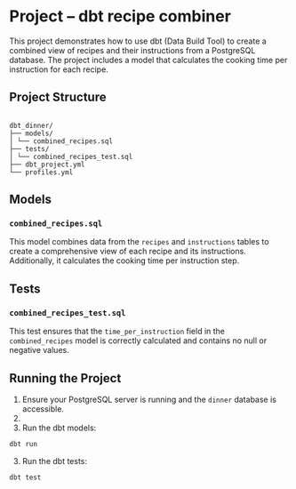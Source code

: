 # Project – dbt recipe combiner

This project demonstrates how to use dbt (Data Build Tool) to create a combined view of recipes and their instructions
from a PostgreSQL database. The project includes a model that calculates the cooking time per instruction for each
recipe.

## Project Structure

```

dbt_dinner/
├── models/
│ └── combined_recipes.sql
├── tests/
│ └── combined_recipes_test.sql
├── dbt_project.yml
└── profiles.yml

```

## Models

### `combined_recipes.sql`

This model combines data from the `recipes` and `instructions` tables to create a comprehensive view of each recipe and
its instructions. Additionally, it calculates the cooking time per instruction step.

## Tests

### `combined_recipes_test.sql`

This test ensures that the `time_per_instruction` field in the `combined_recipes` model is correctly calculated and
contains no null or negative values.

## Running the Project

1. Ensure your PostgreSQL server is running and the `dinner` database is accessible.
2.
2. Run the dbt models:

 ```bash
 dbt run
 ```

3. Run the dbt tests:

 ```bash
 dbt test
 ```

